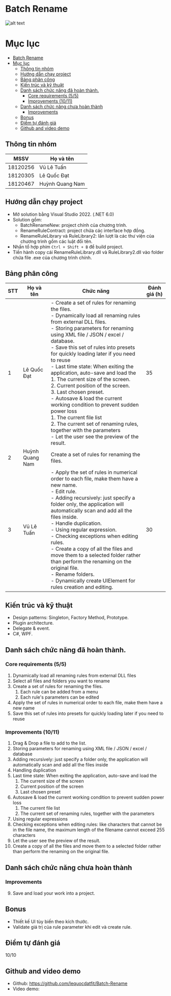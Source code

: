# Batch Rename

![alt text](https://i.imgur.com/uvWWhkj.png)

# Mục lục

- [Batch Rename](#batch-rename)
- [Mục lục](#mục-lục)
  - [Thông tin nhóm](#thông-tin-nhóm)
  - [Hướng dẫn chạy project](#hướng-dẫn-chạy-project)
  - [Bảng phân công](#bảng-phân-công)
  - [Kiến trúc và kỹ thuật](#kiến-trúc-và-kỹ-thuật)
  - [Danh sách chức năng đã hoàn thành.](#danh-sách-chức-năng-đã-hoàn-thành)
    - [Core requirements (5/5)](#core-requirements-55)
    - [Improvements (10/11)](#improvements-1011)
  - [Danh sách chức năng chưa hoàn thành](#danh-sách-chức-năng-chưa-hoàn-thành)
    - [Improvements](#improvements)
  - [Bonus](#bonus)
  - [Điểm tự đánh giá](#điểm-tự-đánh-giá)
  - [Github and video demo](#github-and-video-demo)

## Thông tin nhóm

| MSSV     | Họ và tên       |
| -------- | --------------- |
| 18120256 | Vũ Lê Tuấn      |
| 18120305 | Lê Quốc Đạt     |
| 18120467 | Huỳnh Quang Nam |

## Hướng dẫn chạy project

- Mở solution bằng Visual Studio 2022. (.NET 6.0)
- Solution gồm:
  - BatchRenameNew: project chính của chương trình.
  - RenameRuleContract: project chứa các interface hợp đồng.
  - RenameRuleLibrary và RuleLibrary2: lần lượt là các thư viện của chương trình gồm các luật đổi tên.
- Nhấn tổ hợp phím `Ctrl + Shift + B` để build project.
- Tiến hành copy cái RenameRuleLibrary.dll và RuleLibrary2.dll vào folder chứa file .exe của chương trình chính.

## Bảng phân công

| STT | Họ và tên       | Chức năng                                                                                                                                                                                                                                                                                                                                                                                                                                                                                                                                                                                                                                                                                                                       | Đánh giá (h) |
| --- | --------------- | ------------------------------------------------------------------------------------------------------------------------------------------------------------------------------------------------------------------------------------------------------------------------------------------------------------------------------------------------------------------------------------------------------------------------------------------------------------------------------------------------------------------------------------------------------------------------------------------------------------------------------------------------------------------------------------------------------------------------------- | ------------ |
| 1   | Lê Quốc Đạt     | - Create a set of rules for renaming the files.<br> - Dynamically load all renaming rules from external DLL files. <br> - Storing parameters for renaming using XML file / JSON / excel / database. <br>- Save this set of rules into presets for quickly loading later if you need to reuse <br> - Last time state: When exiting the application, auto-save and load the <br> 1. The current size of the screen. <br>2. Current position of the screen. <br> 3. Last chosen preset. <br> - Autosave & load the current working condition to prevent sudden power loss <br> 1. The current file list <br> 2. The current set of renaming rules, together with the parameters <br> - Let the user see the preview of the result. | 35           |
| 2   | Huỳnh Quang Nam | Create a set of rules for renaming the files.                                                                                                                                                                                                                                                                                                                                                                                                                                                                                                                                                                                                                                                                                   |
| 3   | Vũ Lê Tuấn      | - Apply the set of rules in numerical order to each file, make them have a new name. <br> - Edit rule. <br> - Adding recursively: just specify a folder only, the application will automatically scan and add all the files inside. <br> - Handle duplication. <br> - Using regular expression. <br> - Checking exceptions when editing rules. <br> - Create a copy of all the files and move them to a selected folder rather than perform the renaming on the original file. <br> - Rename folders. <br> - Dynamically create UIElement for rules creation and editing.                                                                                                                                                       | 30           |

## Kiến trúc và kỹ thuật

- Design patterns: Singleton, Factory Method, Prototype.
- Plugin architecture.
- Delegate & event.
- C#, WPF.

## Danh sách chức năng đã hoàn thành.

### Core requirements (5/5)

1.  Dynamically load all renaming rules from external DLL files
2.  Select all files and folders you want to rename
3.  Create a set of rules for renaming the files.
    1.  Each rule can be added from a menu
    2.  Each rule's parameters can be edited
4.  Apply the set of rules in numerical order to each file, make them have a new name
5.  Save this set of rules into presets for quickly loading later if you need to reuse

### Improvements (10/11)

1.  Drag & Drop a file to add to the list.
2.  Storing parameters for renaming using XML file / JSON / excel / database
3.  Adding recursively: just specify a folder only, the application will automatically scan and add all the files inside
4.  Handling duplication
5.  Last time state: When exiting the application, auto-save and load the
    1.  The current size of the screen
    2.  Current position of the screen
    3.  Last chosen preset
6.  Autosave & load the current working condition to prevent sudden power loss
    1.  The current file list
    2.  The current set of renaming rules, together with the parameters
7.  Using regular expressions
8.  Checking exceptions when editing rules: like characters that cannot be in the file name, the maximum length of the filename cannot exceed 255 characters
9.  Let the user see the preview of the result.
10. Create a copy of all the files and move them to a selected folder rather than perform the renaming on the original file.

## Danh sách chức năng chưa hoàn thành

### Improvements

9.  Save and load your work into a project.

## Bonus

- Thiết kế UI tùy biến theo kích thước.
- Validate giá trị của rule parameter khi edit và create rule.

## Điểm tự đánh giá

10/10

## Github and video demo

- Github: https://github.com/lequocdatfit/Batch-Rename
- Video demo:
